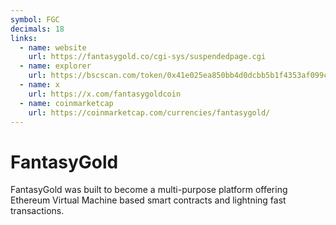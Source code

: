 ```yaml
---
symbol: FGC
decimals: 18
links:
  - name: website
    url: https://fantasygold.co/cgi-sys/suspendedpage.cgi
  - name: explorer
    url: https://bscscan.com/token/0x41e025ea850bb4d0dcbb5b1f4353af099cbd026a
  - name: x
    url: https://x.com/fantasygoldcoin
  - name: coinmarketcap
    url: https://coinmarketcap.com/currencies/fantasygold/
---
```


# FantasyGold

FantasyGold was built to become a multi-purpose platform offering Ethereum Virtual Machine based smart contracts and lightning fast transactions.
